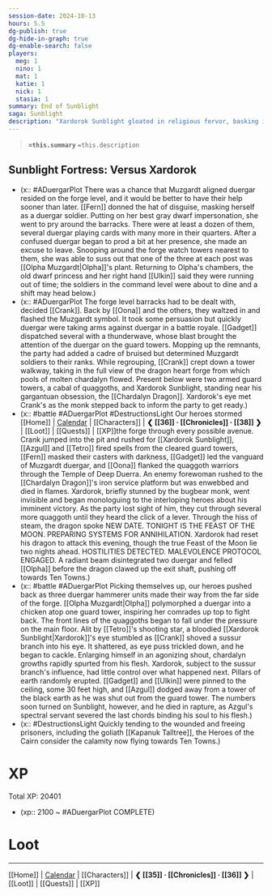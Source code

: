 ```yaml
---
session-date: 2024-10-13
hours: 5.5
dg-publish: true
dg-hide-in-graph: true
dg-enable-search: false
players:
  meg: 1
  nino: 1
  mat: 1
  katie: 1
  nick: 1
  stasia: 1
summary: End of Sunblight
saga: Sunblight
description: "Xardorok Sunblight gloated in religious fervor, basking in the completion of his Chardalyn Dragon in honor of a false god. Our party cleared his hallways, thick with blood of both Muzgardt and Sunblight duergar before facing the warlock king in his forge. MALEVOLENCE PROTOCOL ENGAGED. With the dragon reprogrammed to take flight, Tetro, Oona, Fern, Crank, Gadget, and Azgul routed the vanguard of duergar hammerers and quaggoth soldiers. Sussur branch jutting from an impaled eye, Xardorok transmogrified, body turning to chardalyn as dark magicks tore apart the foundry. Whatever remaining lifeblood spilling, Xardorok died in agony. Quickly tending to the wounded and freeing prisoners, the Heroes of the Cairn consider the calamity now flying towards Ten Towns."
---
```


> **`=this.summary`**
> `=this.description`

## Sunblight Fortress: Versus Xardorok
- (x:: #ADuergarPlot There was a chance that Muzgardt aligned duergar resided on the forge level, and it would be better to have their help sooner than later. [[Fern]] donned the hat of disguise, masking herself as a duergar soldier. Putting on her best gray dwarf impersonation, she went to pry around the barracks. There were at least a dozen of them, several duergar playing cards with many more in their quarters. After a confused duergar began to prod a bit at her presence, she made an excuse to leave. Snooping around the forge watch towers nearest to them, she was able to suss out that one of the three at each post was [[Olpha Muzgardt|Olpha]]'s plant. Returning to Olpha's chambers, the old dwarf princess and her right hand [[Ulkin]] said they were running out of time; the soldiers in the command level were about to dine and a shift may head below.)
- (x:: #ADuergarPlot The forge level barracks had to be dealt with, decided [[Crank]]. Back by [[Oona]] and the others, they waltzed in and flashed the Muzgardt symbol. It took some persuasion but quickly duergar were taking arms against duergar in a battle royale. [[Gadget]] dispatched several with a thunderwave, whose blast brought the attention of the duergar on the guard towers. Mopping up the remnants, the party had added a cadre of bruised but determined Muzgardt soldiers to their ranks. While regrouping, [[Crank]] crept down a tower walkway, taking in the full view of the dragon heart forge from which pools of molten chardalyn flowed. Present below were two armed guard towers, a cabal of quaggoths, and Xardorok Sunblight, standing near his gargantuan obsession, the [[Chardalyn Dragon]]. Xardorok's eye met Crank's as the monk stepped back to inform the party to get ready.)
- (x:: #battle #ADuergarPlot #DestructionsLight Our heroes stormed [[Home]] | [Calendar](https://app.fantasy-calendar.com/calendars/38f9e3f5098bac1f655a4fb4241f35eb) | [[Characters]] | **❮ [[36]] · [[Chronicles]] ·  [[38]] ❯** | [[Loot]] | [[Quests]]  | [[XP]]the forge through every possible avenue. Crank jumped into the pit and rushed for [[Xardorok Sunblight]], [[Azgul]] and [[Tetro]] fired spells from the cleared guard towers, [[Fern]] masked their casters with darkness, [[Gadget]] led the vanguard of Muzgardt duergar, and [[Oona]] flanked the quaggoth warriors through the Temple of Deep Duerra. An enemy forewoman rushed to the [[Chardalyn Dragon]]'s iron service platform but was enwebbed and died in flames. Xardorok, briefly stunned by the bugbear monk, went invisible and began monologuing to the interloping heroes about his imminent victory. As the party lost sight of him, they cut through several more quaggoth until they heard the click of a lever. Through the hiss of steam, the dragon spoke NEW DATE. TONIGHT IS THE FEAST OF THE MOON. PREPARING SYSTEMS FOR ANNIHILATION. Xardorok had reset his dragon to attack this evening, though the true Feast of the Moon lie two nights ahead.  HOSTILITIES DETECTED. MALEVOLENCE PROTOCOL ENGAGED. A radiant beam disintegrated two duergar and felled [[Olpha]] before the dragon clawed up the exit shaft, pushing off towards Ten Towns.)
- (x:: #battle #ADuergarPlot Picking themselves up, our heroes pushed back as three duergar hammerer units made their way from the far side of the forge. [[Olpha Muzgardt|Olpha]] polymorphed a duergar into a chicken atop one guard tower, inspiring her comrades up top to fight back. The front lines of the quaggoths began to fall under the pressure on the main floor. Alit by [[Tetro]]'s shooting star, a bloodied [[Xardorok Sunblight|Xardorok]]'s eye stumbled as [[Crank]] shoved a sussur branch into his eye. It shattered, as eye puss trickled down, and he began to cackle. Enlarging himself in an agonizing shout, chardalyn growths rapidly spurted from his flesh. Xardorok, subject to the sussur branch's influence, had little control over what happened next. Pillars of earth randomly erupted. [[Gadget]] and [[Ulkin]] were pinned to the ceiling, some 30 feet high, and [[Azgul]] dodged away from a tower of the black earth as he was shut out from the guard tower. The numbers soon turned on Sunblight, however, and he died in rapture, as Azgul's spectral servant severed the last chords binding his soul to his flesh.)
- (x:: #DestructionsLight Quickly tending to the wounded and freeing prisoners, including the goliath [[Kapanuk Talltree]], the Heroes of the Cairn consider the calamity now flying towards Ten Towns.)

# XP
Total XP: 20401
- (xp:: 2100 ~ #ADuergarPlot COMPLETE) 

# Loot

---
[[Home]] | [Calendar](https://app.fantasy-calendar.com/calendars/38f9e3f5098bac1f655a4fb4241f35eb) | [[Characters]] | **❮ [[35]] · [[Chronicles]] ·  [[36]] ❯** | [[Loot]] | [[Quests]]  | [[XP]]